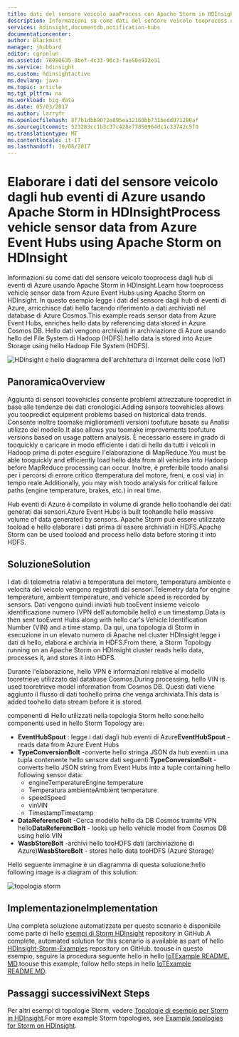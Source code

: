 ```yaml
---
title: dati del sensore veicolo aaaProcess con Apache Storm in HDInsight | Documenti Microsoft
description: Informazioni su come dati del sensore veicolo tooprocess dagli hub di eventi utilizzando Apache Storm in HDInsight. Aggiungere dati del modello dal database di Azure Cosmos e archiviare toostorage di output.
services: hdinsight,documentdb,notification-hubs
documentationcenter: 
author: Blackmist
manager: jhubbard
editor: cgronlun
ms.assetid: 78980635-8bef-4c33-96c3-fae50e932e31
ms.service: hdinsight
ms.custom: hdinsightactive
ms.devlang: java
ms.topic: article
ms.tgt_pltfrm: na
ms.workload: big-data
ms.date: 05/03/2017
ms.author: larryfr
ms.openlocfilehash: 8f7b1dbb9072e095ea32160bb731bedd071288af
ms.sourcegitcommit: 523283cc1b3c37c428e77850964dc1c33742c5f0
ms.translationtype: MT
ms.contentlocale: it-IT
ms.lasthandoff: 10/06/2017
---
```

# <a name="process-vehicle-sensor-data-from-azure-event-hubs-using-apache-storm-on-hdinsight"></a><span data-ttu-id="e8c6a-104">Elaborare i dati del sensore veicolo dagli hub eventi di Azure usando Apache Storm in HDInsight</span><span class="sxs-lookup"><span data-stu-id="e8c6a-104">Process vehicle sensor data from Azure Event Hubs using Apache Storm on HDInsight</span></span>

<span data-ttu-id="e8c6a-105">Informazioni su come dati del sensore veicolo tooprocess dagli hub di eventi di Azure usando Apache Storm in HDInsight.</span><span class="sxs-lookup"><span data-stu-id="e8c6a-105">Learn how tooprocess vehicle sensor data from Azure Event Hubs using Apache Storm on HDInsight.</span></span> <span data-ttu-id="e8c6a-106">In questo esempio legge i dati del sensore dagli hub di eventi di Azure, arricchisce dati hello facendo riferimento a dati archiviati nel database di Azure Cosmos.</span><span class="sxs-lookup"><span data-stu-id="e8c6a-106">This example reads sensor data from Azure Event Hubs, enriches hello data by referencing data stored in Azure Cosmos DB.</span></span> <span data-ttu-id="e8c6a-107">Hello dati vengono archiviati in archiviazione di Azure usando hello del File System di Hadoop (HDFS).</span><span class="sxs-lookup"><span data-stu-id="e8c6a-107">hello data is stored into Azure Storage using hello Hadoop File System (HDFS).</span></span>

![HDInsight e hello diagramma dell'architettura di Internet delle cose (IoT)](./media/hdinsight-storm-iot-eventhub-documentdb/iot.png)

## <a name="overview"></a><span data-ttu-id="e8c6a-109">Panoramica</span><span class="sxs-lookup"><span data-stu-id="e8c6a-109">Overview</span></span>

<span data-ttu-id="e8c6a-110">Aggiunta di sensori toovehicles consente problemi attrezzature toopredict in base alle tendenze dei dati cronologici.</span><span class="sxs-lookup"><span data-stu-id="e8c6a-110">Adding sensors toovehicles allows you toopredict equipment problems based on historical data trends.</span></span> <span data-ttu-id="e8c6a-111">Consente inoltre toomake miglioramenti versioni toofuture basate su Analisi utilizzo del modello.</span><span class="sxs-lookup"><span data-stu-id="e8c6a-111">It also allows you toomake improvements toofuture versions based on usage pattern analysis.</span></span> <span data-ttu-id="e8c6a-112">È necessario essere in grado di tooquickly e caricare in modo efficiente i dati di hello da tutti i veicoli in Hadoop prima di poter eseguire l'elaborazione di MapReduce.</span><span class="sxs-lookup"><span data-stu-id="e8c6a-112">You must be able tooquickly and efficiently load hello data from all vehicles into Hadoop before MapReduce processing can occur.</span></span> <span data-ttu-id="e8c6a-113">Inoltre, è preferibile toodo analisi per i percorsi di errore critico (temperatura del motore, freni, e così via) in tempo reale.</span><span class="sxs-lookup"><span data-stu-id="e8c6a-113">Additionally, you may wish toodo analysis for critical failure paths (engine temperature, brakes, etc.) in real time.</span></span>

<span data-ttu-id="e8c6a-114">Hub eventi di Azure è compilato in volume di grande hello toohandle dei dati generati dai sensori.</span><span class="sxs-lookup"><span data-stu-id="e8c6a-114">Azure Event Hubs is built toohandle hello massive volume of data generated by sensors.</span></span> <span data-ttu-id="e8c6a-115">Apache Storm può essere utilizzato tooload e hello elaborare i dati prima di essere archiviati in HDFS.</span><span class="sxs-lookup"><span data-stu-id="e8c6a-115">Apache Storm can be used tooload and process hello data before storing it into HDFS.</span></span>

## <a name="solution"></a><span data-ttu-id="e8c6a-116">Soluzione</span><span class="sxs-lookup"><span data-stu-id="e8c6a-116">Solution</span></span>

<span data-ttu-id="e8c6a-117">I dati di telemetria relativi a temperatura del motore, temperatura ambiente e velocità del veicolo vengono registrati dai sensori.</span><span class="sxs-lookup"><span data-stu-id="e8c6a-117">Telemetry data for engine temperature, ambient temperature, and vehicle speed is recorded by sensors.</span></span> <span data-ttu-id="e8c6a-118">Dati vengono quindi inviati hub tooEvent insieme veicolo identificazione numero (VPN dell'automobile hello) e un timestamp.</span><span class="sxs-lookup"><span data-stu-id="e8c6a-118">Data is then sent tooEvent Hubs along with hello car's Vehicle Identification Number (VIN) and a time stamp.</span></span> <span data-ttu-id="e8c6a-119">Da qui, una topologia di Storm in esecuzione in un elevato numero di Apache nel cluster HDInsight legge i dati di hello, elabora e archivia in HDFS.</span><span class="sxs-lookup"><span data-stu-id="e8c6a-119">From there, a Storm Topology running on an Apache Storm on HDInsight cluster reads hello data, processes it, and stores it into HDFS.</span></span>

<span data-ttu-id="e8c6a-120">Durante l'elaborazione, hello VPN è informazioni relative al modello tooretrieve utilizzato dal database Cosmos.</span><span class="sxs-lookup"><span data-stu-id="e8c6a-120">During processing, hello VIN is used tooretrieve model information from Cosmos DB.</span></span> <span data-ttu-id="e8c6a-121">Questi dati viene aggiunto il flusso di dati toohello prima che venga archiviata.</span><span class="sxs-lookup"><span data-stu-id="e8c6a-121">This data is added toohello data stream before it is stored.</span></span>

<span data-ttu-id="e8c6a-122">componenti di Hello utilizzati nella topologia Storm hello sono:</span><span class="sxs-lookup"><span data-stu-id="e8c6a-122">hello components used in hello Storm Topology are:</span></span>

* <span data-ttu-id="e8c6a-123">**EventHubSpout** : legge i dati dagli hub eventi di Azure</span><span class="sxs-lookup"><span data-stu-id="e8c6a-123">**EventHubSpout** - reads data from Azure Event Hubs</span></span>
* <span data-ttu-id="e8c6a-124">**TypeConversionBolt** -converte hello stringa JSON da hub eventi in una tupla contenente hello sensore dati seguenti:</span><span class="sxs-lookup"><span data-stu-id="e8c6a-124">**TypeConversionBolt** - converts hello JSON string from Event Hubs into a tuple containing hello following sensor data:</span></span>
    * <span data-ttu-id="e8c6a-125">engineTemperature</span><span class="sxs-lookup"><span data-stu-id="e8c6a-125">Engine temperature</span></span>
    * <span data-ttu-id="e8c6a-126">Temperatura ambiente</span><span class="sxs-lookup"><span data-stu-id="e8c6a-126">Ambient temperature</span></span>
    * <span data-ttu-id="e8c6a-127">speed</span><span class="sxs-lookup"><span data-stu-id="e8c6a-127">Speed</span></span>
    * <span data-ttu-id="e8c6a-128">vin</span><span class="sxs-lookup"><span data-stu-id="e8c6a-128">VIN</span></span>
    * <span data-ttu-id="e8c6a-129">Timestamp</span><span class="sxs-lookup"><span data-stu-id="e8c6a-129">Timestamp</span></span>
* <span data-ttu-id="e8c6a-130">**DataReferencBolt** -Cerca modello hello da DB Cosmos tramite VPN hello</span><span class="sxs-lookup"><span data-stu-id="e8c6a-130">**DataReferencBolt** - looks up hello vehicle model from Cosmos DB using hello VIN</span></span>
* <span data-ttu-id="e8c6a-131">**WasbStoreBolt** -archivi hello tooHDFS dati (archiviazione di Azure)</span><span class="sxs-lookup"><span data-stu-id="e8c6a-131">**WasbStoreBolt** - stores hello data tooHDFS (Azure Storage)</span></span>

<span data-ttu-id="e8c6a-132">Hello seguente immagine è un diagramma di questa soluzione:</span><span class="sxs-lookup"><span data-stu-id="e8c6a-132">hello following image is a diagram of this solution:</span></span>

![topologia storm](./media/hdinsight-storm-iot-eventhub-documentdb/iottopology.png)

## <a name="implementation"></a><span data-ttu-id="e8c6a-134">Implementazione</span><span class="sxs-lookup"><span data-stu-id="e8c6a-134">Implementation</span></span>

<span data-ttu-id="e8c6a-135">Una completa soluzione automatizzata per questo scenario è disponibile come parte di hello [esempi di Storm HDInsight](https://github.com/hdinsight/hdinsight-storm-examples) repository in GitHub.</span><span class="sxs-lookup"><span data-stu-id="e8c6a-135">A complete, automated solution for this scenario is available as part of hello [HDInsight-Storm-Examples](https://github.com/hdinsight/hdinsight-storm-examples) repository on GitHub.</span></span> <span data-ttu-id="e8c6a-136">toouse in questo esempio, seguire la procedura seguente hello in hello [IoTExample README. MD](https://github.com/hdinsight/hdinsight-storm-examples/blob/master/IotExample/README.md).</span><span class="sxs-lookup"><span data-stu-id="e8c6a-136">toouse this example, follow hello steps in hello [IoTExample README.MD](https://github.com/hdinsight/hdinsight-storm-examples/blob/master/IotExample/README.md).</span></span>

## <a name="next-steps"></a><span data-ttu-id="e8c6a-137">Passaggi successivi</span><span class="sxs-lookup"><span data-stu-id="e8c6a-137">Next Steps</span></span>

<span data-ttu-id="e8c6a-138">Per altri esempi di topologie Storm, vedere [Topologie di esempio per Storm in HDInsight](hdinsight-storm-example-topology.md).</span><span class="sxs-lookup"><span data-stu-id="e8c6a-138">For more example Storm topologies, see [Example topologies for Storm on HDInsight](hdinsight-storm-example-topology.md).</span></span>

